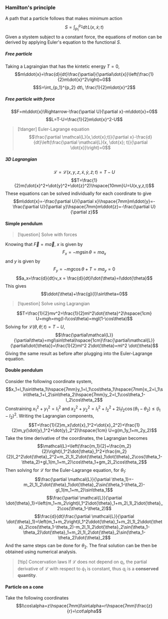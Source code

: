 ### Hamilton's principle
A path that a particle follows that makes minimum action
$$S=\int_{p_1}^{p_2} dt\, L(x, \dot{x};t)$$ 
Given a stystem subject to a constant force, the equations of motion can be derived by applying Euler's equation to the functional $S$.
##### Free particle
Taking a Lagraingian that has the kintetic energy $T=0$, 
$$m\ddot{x}=\frac{d}{dt}\frac{\partial}{\partial\dot{x}}\left(\frac{1}{2}m\dot{x}^2\right)=0$$
$$S=\int_{p_1}^{p_2} dt\, \frac{1}{2}m\dot{x}^2$$
##### Free particle with force
$$F=m\ddot{x}\Rightarrow-\frac{\partial U}{\partial x}-m\ddot{x}=0$$
$$L=T-U=\frac{1}{2}m\dot{x}^2-U$$
>[!danger] Euler-Lagrange equation
>$$\frac{\partial \mathcal{L}(x,\dot{x};t)}{\partial x}-\frac{d}{dt}\left(\frac{\partial \mathcal{L}(x, \dot{x}; t)}{\partial \dot{x}}\right)=0$$

##### 3D Lagrangian
$$ \mathcal{L}=\mathcal{L}(x,y,z,\dot{x},\dot{y},\dot{z};t)=T-U$$
$$T=\frac{1}{2}m(\dot{x}^2+\dot{y}^2+\dot{z}^2)\hspace{10mm}U=U(x,y,z,t)$$
These equations can be solved individually for each coordinate to give $$m\ddot{x}=-\frac{\partial U}{\partial x}\hspace{7mm}m\ddot{y}=-\frac{\partial U}{\partial y}\hspace{7mm}m\ddot{z}=-\frac{\partial U}{\partial z}$$
#### Simple pendulum
>[!question] Solve with forces

Knowing that $\vec{F}=m\vec{a}$, $x$ is given by $$F_x=-mg\sin\theta=ma_x$$ and $y$ is given by $$F_y=-mg\cos\theta + T=ma_y=0$$
$$a_x=\frac{d}{dt}v_x = \frac{d}{dt}l\dot{\theta}=l\ddot{\theta}$$
This gives $$\ddot{\theta}+\frac{g}{l}\sin\theta=0$$
>[!question] Solve using Lagrangian

$$T=\frac{1}{2}mv^2=\frac{1}{2}ml^2\dot{\theta}^2\hspace{1cm} U=mgh=mg(l-l\cos\theta)=mgl(1-\cos\theta)$$
Solving for $\mathcal{L}(\theta, \dot{\theta};t)=T-U$, $$\frac{\partial\mathcal{L}}{\partial\theta}=mgl\sin\theta\hspace{1cm}\frac{\partial\mathcal{L}}{\partial\dot{\theta}}=\frac{1}{2}ml^2 2\dot{\theta}=ml^2 \dot{\theta}$$
Giving the same result as before after plugging into the Euler-Lagrange equation.
#### Double pendulum
Consider the following coordinate system, $$x_1=l_1\sin\theta_1\hspace{7mm}y_1=l_1\cos\theta_1\hspace{7mm}x_2=l_1\sin\theta_1+l_2\sin\theta_2\hspace{7mm}y_2=l_1\cos\theta_1-l_2\cos\theta_2$$
Constraining $x_1^2+y_1^2=l_1^2$ and $x_2^2+y_2^2=l_1^2+l_2^2+2l_1l_2\cos(\theta_1-\theta_2)\leq(l_1-l_2)^2$.
Writing the Lagrangian components, $$T=\frac{1}{2}m_x(\dot{x}_1^2+\dot{x}_2^2)+\frac{1}{2}m_y(\dot{y}_1^2+\dot{y}_2^2)\hspace{1cm} U=g(m_1y_1+m_2y_2)$$
Take the time derivative of the coordinates, the Lagrangian becomes $$\mathcal{L}=\left(\frac{m_1}{2}+\frac{m_2}{2}\right)l_1^2\dot{\theta}_1^2+\frac{m_2}{2}l_2^2\dot{\theta}_2^2+m_2l_1l_2\dot{\theta}_1\dot{\theta}_2\cos(\theta_1-\theta_2)+gl_1(m_1+m_2)\cos\theta_1+gm_2l_2\cos\theta_2$$
Then solving for $\mathcal{L}$ for the Euler-Lagrange equation, for $\theta_1$: $$\frac{\partial \mathcal{L}}{\partial \theta_1}=-m_2l_1l_2\dot{\theta}_1\dot{\theta}_2\sin(\theta_1-\theta_2)-gl_1(m_1+m_2)\sin\theta_1$$ $$\frac{\partial \mathcal{L}}{\partial \dot{\theta}_1}=\left(m_1+m_2\right)l_1^2\dot{\theta}_1+m_2l_1l_2\dot{\theta}_2\cos(\theta_1-\theta_2)$$
$$\frac{d}{dt}\frac{\partial \mathcal{L}}{\partial \dot{\theta}_1}=\left(m_1+m_2\right)l_1^2\ddot{\theta}_1+m_2l_1l_2\ddot{\theta}_2\cos(\theta_1-\theta_2)-m_2l_1l_2\dot{\theta}_2\sin(\theta_1-\theta_2)\dot{\theta}_1+m_2l_1l_2\dot{\theta}_2\sin(\theta_1-\theta_2)\dot{\theta}_2$$
And the same steps can be done for $\theta_2$. The final solution can be then be obtained using numerical analysis. 

>[!tip] Concervation laws
If $\mathcal{L}$ does not depend on $q_i$, the partial derivative of $\mathcal{L}$ with respect to $\dot{q}_1$ is constant, thus $q_i$ is a **conserved quantity**.

#### Particle on a cone
Take the following coordinates $$l\cos\alpha=z\hspace{7mm}l\sin\alpha=r\hspace{7mm}\frac{z}{r}=\cot\alpha$$
